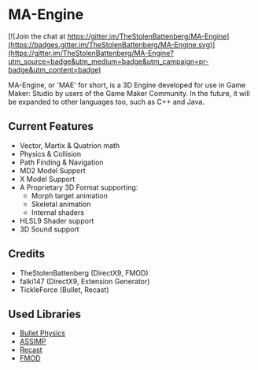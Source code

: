 # MA-Engine

[![Join the chat at https://gitter.im/TheStolenBattenberg/MA-Engine](https://badges.gitter.im/TheStolenBattenberg/MA-Engine.svg)](https://gitter.im/TheStolenBattenberg/MA-Engine?utm_source=badge&utm_medium=badge&utm_campaign=pr-badge&utm_content=badge)

MA-Engine, or 'MAE' for short, is a 3D Engine developed for use in Game Maker: Studio by users of the Game Maker Community. In the future, it will be expanded to other languages too, such as C++ and Java.

## Current Features
- Vector, Martix & Quatrion math
- Physics & Collision
- Path Finding & Navigation
- MD2 Model Support
- X Model Support
- A Proprietary 3D Format supporting:
	- Morph target animation
	- Skeletal animation
	- Internal shaders
- HLSL9 Shader support
- 3D Sound support

## Credits
- TheStolenBattenberg (DirectX9, FMOD)
- falki147 (DirectX9, Extension Generator)
- TickleForce (Bullet, Recast)

## Used Libraries
- [Bullet Physics](http://bulletphysics.org/wordpress/)
- [ASSIMP](http://assimp.org/)
- [Recast](https://github.com/recastnavigation/recastnavigation)
- [FMOD](http://www.fmod.org/)
